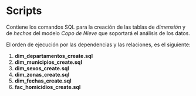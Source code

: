 # Scripts
Contiene los comandos SQL para la creación de las tablas de _dimensión_ y de _hechos_ del modelo _Copo de Nieve_ que soportará el análisis de los datos. 

El orden de ejecución por las dependencias y las relaciones, es el siguiente:

1. **dim_departamentos_create.sql**
2. **dim_municipios_create.sql**
3. **dim_sexos_create.sql**
4. **dim_zonas_create.sql**
5. **dim_fechas_create.sql**
6. **fac_homicidios_create.sql**
